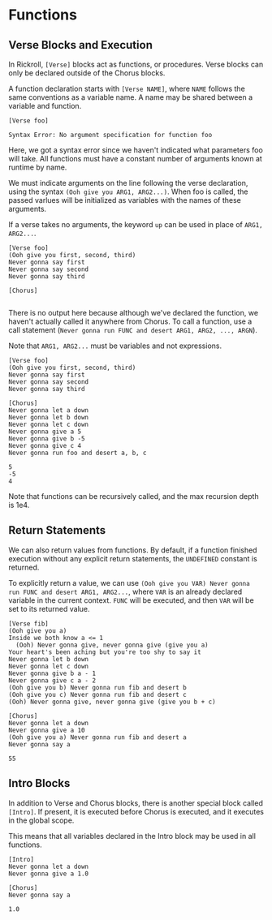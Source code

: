 # Functions

## Verse Blocks and Execution

In Rickroll, ```[Verse]``` blocks act as functions, or procedures. Verse blocks can only be declared outside of the Chorus blocks.

A function declaration starts with ```[Verse NAME]```, where ```NAME``` follows the same conventions as a variable name. A name may be shared between a variable and function.

```
[Verse foo]
```

```
Syntax Error: No argument specification for function foo
```

Here, we got a syntax error since we haven't indicated what parameters foo will take. All functions must have a constant number of arguments known at runtime by name. 

We must indicate arguments on the line following the verse declaration, using the syntax ```(Ooh give you ARG1, ARG2...)```. When foo is called, the passed varlues will be initialized as variables with the names of these arguments.

If a verse takes no arguments, the keyword ```up``` can be used in place of ```ARG1, ARG2...```.

```
[Verse foo]
(Ooh give you first, second, third)
Never gonna say first
Never gonna say second
Never gonna say third

[Chorus]
```

```
```

There is no output here because although we've declared the function, we haven't actually called it anywhere from Chorus. To call a function, use a call statement (```Never gonna run FUNC and desert ARG1, ARG2, ..., ARGN```).

Note that ```ARG1, ARG2...``` must be variables and not expressions.

```
[Verse foo]
(Ooh give you first, second, third)
Never gonna say first
Never gonna say second
Never gonna say third

[Chorus]
Never gonna let a down
Never gonna let b down
Never gonna let c down
Never gonna give a 5
Never gonna give b -5
Never gonna give c 4
Never gonna run foo and desert a, b, c
```

```
5
-5
4
```

Note that functions can be recursively called, and the max recursion depth is 1e4.

## Return Statements

We can also return values from functions. By default, if a function finished execution without any explicit return statements, the ```UNDEFINED``` constant is returned.

To explicitly return a value, we can use ```(Ooh give you VAR) Never gonna run FUNC and desert ARG1, ARG2...```, where ```VAR``` is an already declared variable in the current context. ```FUNC``` will be executed, and then ```VAR``` will be set to its returned value.

```
[Verse fib]
(Ooh give you a)
Inside we both know a <= 1
  (Ooh) Never gonna give, never gonna give (give you a)
Your heart's been aching but you're too shy to say it
Never gonna let b down
Never gonna let c down
Never gonna give b a - 1
Never gonna give c a - 2
(Ooh give you b) Never gonna run fib and desert b
(Ooh give you c) Never gonna run fib and desert c
(Ooh) Never gonna give, never gonna give (give you b + c)

[Chorus]
Never gonna let a down
Never gonna give a 10
(Ooh give you a) Never gonna run fib and desert a
Never gonna say a
```

```
55
```

## Intro Blocks

In addition to Verse and Chorus blocks, there is another special block called ```[Intro]```. If present, it is executed before Chorus is executed, and it executes in the global scope.

This means that all variables declared in the Intro block may be used in all functions.

```
[Intro]
Never gonna let a down
Never gonna give a 1.0

[Chorus]
Never gonna say a
```

```
1.0
```
